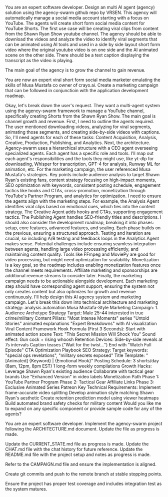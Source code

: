 You are an expert software developer.  Design an multi AI agent (agency) solution using the agency-swarm github repo by VRSEN.  This agency will automatically manage a social media account starting with a focus on YouTube.  The agents will create short form social media content for YouTube Shorts.  The first use case will be creating viral clips from content from the Shawn Ryan Show youtube channel.  The agency should be able to download the videos and analyze the video to identify viral segments that can be animated using AI tools and used in a side by side layout short form video where the original youtube video is on one side and the AI animated scene on the other side.  There should be a text caption displaying the transcript as the video is playing.

The main goal of the agency is to grow the channel to gain revenue.  

You are now an expert viral short form social media marketer emulating the skills of Musa Mustafa co owner of crayo.ai.  Create a marketing campaign that can be followed in conjunctioin with the application development roadmap.

<think>
Okay, let's break down the user's request. They want a multi-agent system using the agency-swarm framework to manage a YouTube channel, specifically creating Shorts from the Shawn Ryan Show. The main goal is channel growth and revenue.
First, I need to outline the agents required. The user mentioned downloading videos, analyzing for viral segments, animating those segments, and creating side-by-side videos with captions. So, I'll need agents for each of these tasks: Content Acquisition, Analysis, Creative, Production, Publishing, and Analytics.
Next, the architecture. Agency-swarm uses a hierarchical structure with a CEO agent overseeing specialized agents. Each agent has a specific role and tools. I'll map out each agent's responsibilities and the tools they might use, like yt-dlp for downloading, Whisper for transcription, GPT-4 for analysis, Runway ML for animation, etc.
For the marketing campaign, the user referenced Musa Mustafa's strategies. Key points include audience analysis to target Shawn Ryan's existing fans, content strategy focusing on high-impact moments, SEO optimization with keywords, consistent posting schedule, engagement tactics like hooks and CTAs, cross-promotion, monetization through YouTube's Partner Program, and analytics for optimization.
I need to ensure the agents align with the marketing steps. For example, the Analysis Agent identifies viral clips based on emotional cues, which ties into the content strategy. The Creative Agent adds hooks and CTAs, supporting engagement tactics. The Publishing Agent handles SEO-friendly titles and descriptions.
I should also consider the development roadmap, breaking it into phases: setup, core features, advanced features, and scaling. Each phase builds on the previous, ensuring a structured approach. Testing and iteration are crucial, so including A/B testing and feedback loops in the Analytics Agent makes sense.
Potential challenges include ensuring seamless integration between agents, handling large video processing efficiently, and maintaining content quality. Tools like FFmpeg and MoviePy are good for video processing, but might need optimization for scalability.
Monetization is a key goal, so the roadmap includes enabling monetization features once the channel meets requirements. Affiliate marketing and sponsorships are additional revenue streams to consider later.
Finally, the marketing campaign needs to be actionable alongside development. Each marketing step should have corresponding agent support, ensuring the system not only creates content but also optimizes for growth and revenue continuously.
</think>
I'll help design this AI agency system and marketing campaign. Let's break this down into technical architecture and marketing strategy:
analysis
automation
Musa Mustafa-Style Marketing Campaign:
1. Audience Archetype Strategy
Target: Male 25-44 interested in true crime/military
Content Pillars:
"Most Intense Moments" series
"Untold Stories" animated explanations
"Expert Breakdowns" with AI visualization
Viral Content Framework
Hook Formula (First 3 Seconds):
Start with animated action scene
Text: "This Secret Mission Will Shock You"
Sound effect: Gun cock + rising whoosh
Retention Devices:
Side-by-side reveals at 7s intervals
Caption teases ("Wait for the twist...")
End with "Watch Full Episode" CTA
Optimization Playbook
SEO Strategy:
Target keywords: "special ops revelations", "military secrets exposed"
Title Template: "[Animated] {Keyword} | {Emotional Hook}"
Posting Schedule:
3 shorts/day (8am, 12pm, 8pm EST)
1 long-form weekly compilations
Growth Hacks:
Leverage Shawn Ryan's existing audience
Collaborate with tactical gear brands
Use "Enhanced Version" in video labels
Monetization Path
Phase 1: YouTube Partner Program
Phase 2: Tactical Gear Affiliate Links
Phase 3: Exclusive Animated Series Patreon
Key Technical Requirements:
Implement frame-accurate video splitting
Develop animation style matching Shawn Ryan's aesthetic
Create retention prediction model using viewer heatmaps
Build automated brand safety checks for military content
Would you like me to expand on any specific component or provide sample code for any of the agents?




You are an expert software developer.  Implement the agency-swarm project following the ARCHITECTURE.md document.  Update the file as progress is made.

Update the CURRENT_STATE.md file as progress is made.
Update the CHAT.md file with the chat history for future reference.
Update the README.md file with the project setup and notes as progress is made.

Refer to the CAMPAIGN.md file and ensure the implementation is aligned.

Create git commits and push to the remote branch at stable stopping points.

Ensure the project has proper test coverage and includes integration test as the system matures.